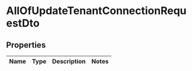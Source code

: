 # AllOfUpdateTenantConnectionRequestDto

## Properties
Name | Type | Description | Notes
------------ | ------------- | ------------- | -------------
